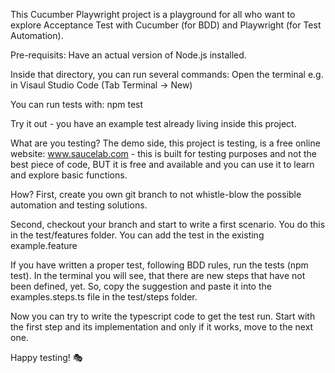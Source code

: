  This Cucumber Playwright project is a playground for all who want to explore Acceptance Test with Cucumber (for BDD) and Playwright (for Test Automation).

 Pre-requisits: 
 Have an actual version of Node.js installed. 

 Inside that directory, you can run several commands:
 Open the terminal e.g. in Visaul Studio Code (Tab Terminal -> New) 

 You can run tests with:
 npm test

 Try it out - you have an example test already living inside this project.

What are you testing?
 The demo side, this project is testing, is a free online website: www.saucelab.com - this is built for testing purposes and not the best piece of code, BUT it is free and available and you can use it to learn and explore basic functions. 

 How?
 First, create you own git branch to not whistle-blow the possible automation and testing solutions. 

 Second, checkout your branch and start to write a first scenario. You do this in the test/features folder. You can add the test in the existing example.feature

 If you have written a proper test, following BDD rules, run the tests (npm test). In the terminal you will see, that there are new steps that have not been defined, yet. So, copy the suggestion and paste it into the examples.steps.ts file in the test/steps folder. 

 Now you can try to write the typescript code to get the test run. Start with the first step and its implementation and only if it works, move to the next one. 

 
Happy testing! 🎭